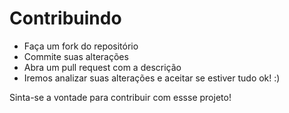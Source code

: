 # Contribuindo

- Faça um fork do repositório
- Commite suas alterações
- Abra um pull request com a descrição
- Iremos analizar suas alterações e aceitar se estiver tudo ok! :)


Sinta-se a vontade para contribuir com essse projeto!
